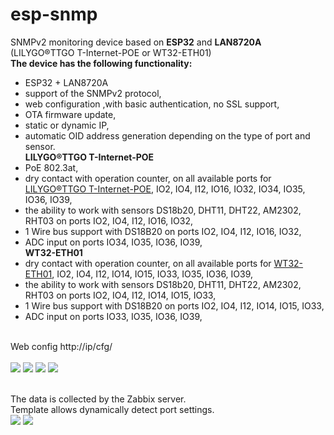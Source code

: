 # esp-snmp
SNMPv2 monitoring device based on <b>ESP32</b> and <b>LAN8720A</b> (LILYGO®TTGO T-Internet-POE or WT32-ETH01)
<br><b>The device has the following functionality:</b>
- ESP32 + LAN8720A
- support of the SNMPv2 protocol,
- web configuration ,with basic authentication, no SSL support,
- OTA firmware update,
- static or dynamic IP,
- automatic OID address generation depending on the type of port and sensor.
<br><b>LILYGO®TTGO T-Internet-POE</b>
- PoE 802.3at,
- dry contact with operation counter, on all available ports for <a href="https://github.com/Xinyuan-LilyGO/LilyGO-T-ETH-POE">LILYGO®TTGO T-Internet-POE</a>, IO2, IO4, I12, IO16, IO32, IO34, IO35, IO36, IO39,
- the ability to work with sensors DS18b20, DHT11, DHT22, AM2302, RHT03 on ports IO2, IO4, I12, IO16, IO32,
- 1 Wire bus support with DS18B20 on ports IO2, IO4, I12, IO16, IO32,
- ADC input on ports IO34, IO35, IO36, IO39,
<br><b>WT32-ETH01</b>
- dry contact with operation counter, on all available ports for <a href="http://www.wireless-tag.com/portfolio/wt32-eth01/">WT32-ETH01</a>, IO2, IO4, I12, IO14, IO15, IO33, IO35, IO36, IO39,
- the ability to work with sensors DS18b20, DHT11, DHT22, AM2302, RHT03 on ports IO2, IO4, I12, IO14, IO15, IO33,
- 1 Wire bus support with DS18B20 on ports IO2, IO4, I12, IO14, IO15, IO33,
- ADC input on ports IO33, IO35, IO36, IO39,
<br>
Web config http://ip/cfg/<br><br>

<img src="https://github.com/llams/esp-snmp/blob/main/img/MAIN.PNG">
<img src="https://github.com/llams/esp-snmp/blob/main/img/SNMP.PNG">
<img src="https://github.com/llams/esp-snmp/blob/main/img/IOList.PNG">
<img src="https://github.com/llams/esp-snmp/blob/main/img/IOCfg.PNG">

<br>The data is collected by the Zabbix server.
<br>Template allows dynamically detect port settings.
<br>
<img src="https://github.com/llams/esp-snmp/blob/main/img/ZABBIX.PNG">
<img src="https://github.com/llams/esp-snmp/blob/main/img/ZABBIXCfg.PNG">
